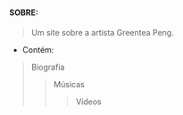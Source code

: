 ### <h4>SOBRE:</h4>  
<blockquote>Um site sobre a artista Greentea Peng.</blockquote>    


- Contém:  
<blockquote> Biografia</blockqueote>
<blockquote> Músicas</blockqueote>
<blockquote> Vídeos</blockqueote>
